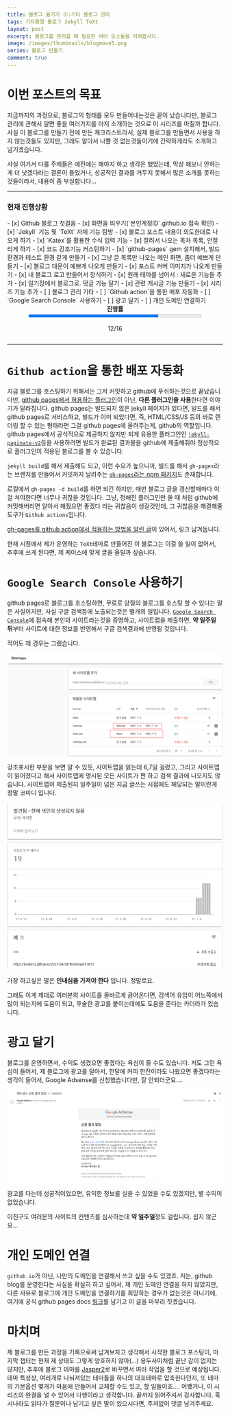 ```yaml
---
title: 블로그 옮기기 ⑤:기타 블로그 관리
tags: 기타환경 블로그 Jekyll TeXt
layout: post
excerpt: 블로그를 관리할 때 필요한 여러 요소들을 익혀봅시다.
image: /images/thumbnails/blogmove5.png
series: 블로그 만들기
comment: true
---
```

# 이번 포스트의 목표
지금까지의 과정으로, 블로그의 형태를 모두 만들어내는것은 끝이 났습니다만, 블로그 관리에 관해서 알면 좋을 여러가지를 마저 소개하는 것으로 이 시리즈를 마칠까 합니다. 사실 이 블로그를 만들기 전에 만든 체크리스트라서, 실제 블로그를 만들면서 사용을 하지 않는것들도 있지만, 그래도 알아서 나쁠 것 없는것들이기에 간략하게라도 소개하고 넘기겠습니다.

사실 여기서 다룰 주제들은 예전에는 해야지 하고 생각은 했었는데, 막상 해보니 안하는게 더 낫겠다라는 결론이 들었거나, 성공적인 결과를 거두지 못해서 많은 소개를 못하는 것들이라서, 내용이 좀 부실합니다...
<hr>
<h3>현재 진행상황</h3>
- [x] Github 블로그 첫걸음
  - [x] 화면을 띄우기(`본인계정ID`.github.io 접속 확인)
  - [x] `Jekyll` 기능 및 `TeXt` 자체 기능 탐방
- [x] 블로그 포스트 내용이 의도한대로 나오게 하기
    - [x] `Katex`를 활용한 수식 입력 기능
    - [x] 잘려서 나오는 목차 목록, 안잘리게 하기
    - [x] 코드 강조기능 커스텀하기
    - [x] `github-pages` gem 설치해서, 빌드환경과 테스트 환경 같게 만들기
- [x] 그냥 글 목록만 나오는 메인 화면, 좀더 예쁘게 만들기
    - [x] 블로그 대문이 예쁘게 나오게 만들기
    - [x] 포스트 커버 이미지가 나오게 만들기
    - [x] 내 블로그 로고 만들어서 장식하기
- [x] 원래 테마를 넘어서 : 새로운 기능들 추가 
  - [x] 일기장에서 블로그로. 댓글 기능 달기
  - [x] 관련 게시글 기능 만들기
  - [x] 시리즈 기능 추가
- [ ] 블로그 관리 기타
  - [ ] `Github action`을 통한 배포 자동화 
  - [ ] `Google Search Console` 사용하기
  - [ ] 광고 달기
  - [ ] 개인 도메인 연결하기

<div style="display:flex; justify-content:center"><strong>진행률</strong><br></div>
<div style="display:flex; flex-direction:column; align-items:center;"><progress value="12" max="16" style="width:80%"></progress><p>12/16</p></div>
<hr>

# `Github action`을 통한 배포 자동화
지금 블로그를 호스팅하기 위해서는 그저 커밋하고 github에 푸쉬하는것으로 끝났습니다만, [github pages에서 허용하는 플러그인](https://pages.github.com/versions/)이 아닌, **다른 플러그인을 사용**한다면 이야기가 달라집니다. github pages는 빌드되지 않은 jekyll 페이지가 있다면, 빌드를 해서 github pages로 서비스하고, 빌드가 이미 되있다면, 즉, HTML/CSS/JS 등의 바로 렌더링 할 수 있는 형태라면 그걸 github pages에 올려주는게, github의 역할입니다. github pages에서 공식적으로 제공하지 않지만 되게 유용한 플러그인인  [`jekyll-paginate-v2`](https://github.com/sverrirs/jekyll-paginate-v2)등을 사용하려면 빌드가 완료된 결과물을 github에 제출해줘야 정상적으로 플러그인이 적용된 블로그를 볼 수 있습니다.

`jekyll build`를 해서 제출해도 되고, 이런 수요가 높으니까, 빌드를 해서 `gh-pages`라는 브랜치를 만들어서 커밋까지 날려주는 [`gh-pages`라는 npm 패키지](https://www.npmjs.com/package/gh-pages)도 존재합니다.

로컬에서 `gh-pages -d build`를 하면 되긴 하지만, 매번 블로그 글을 갱신할때마다 이걸 쳐야한다면 너무나 귀찮을 것입니다. 그냥, 정해진 플러그인만 쓸 때 처럼 github에 커밋해버리면 알아서 해줬으면 좋겠다 라는 귀찮음이 생길것인데, 그 귀찮음을 해결해줄 도구가 `Github actions`입니다. 

[gh-pages를 github action에서 적용하는 방법을 알린 글](https://davidyang2149.dev/front-end/github-actions%EB%A5%BC-%EC%9D%B4%EC%9A%A9%ED%95%98%EC%97%AC-gh-pages-%EC%9E%90%EB%8F%99-%EB%B0%B0%ED%8F%AC%ED%95%98%EA%B8%B0/)이 있어서, 링크 남겨둡니다.

현재 시점에서 제가 운영하는 `TeXt`테마로 만들어진 이 블로그는 이걸 쓸 일이 없어서, 추후에 쓰게 된다면, 제 케이스에 맞게 글을 올릴까 싶습니다.

# `Google Search Console` 사용하기
github pages로 블로그를 호스팅하면, 무료로 양질의 블로그를 호스팅 할 수 있다는 말은 사실이지만, 사실 구글 검색등에 노출되는것은 별개의 일입니다. [`Google Search Console`](https://search.google.com/search-console/about)에 접속해 본인의 사이트라는것을 증명하고, 사이트맵을 제출하면, **약 일주일 뒤**부터 사이트에 대한 정보를 반영해서 구글 검색결과에 반영될 것입니다. 

적어도 제 경우는 그랬습니다.
<div style="display:flex; justify-item:center"><img src="/images/blogmaking/sitemapCrawl.png"></div>

강조표시한 부분을 보면 알 수 있듯, 사이트맵을 읽는데 6,7일 걸렸고, 그리고 사이트맵이 읽어졌다고 해서 사이트맵에 명시된 모든 사이트가 짠 하고 검색 결과에 나오지도 않습니다. 사이트맵이 제출된지 일주일이 넘은 지금 글쓰는 시점에도 해당되는 말이란게 정말 코미디 입니다.
<div style="display:flex; justify-item:center"><img src="/images/blogmaking/urlCrawl.png"></div>

가장 하고싶은 말은 **인내심을 가져야 한다** 입니다. 정말로요.

그래도 이게 제대로 여러분의 사이트를 올바르게 긁어온다면, 검색어 유입이 어느쪽에서 많이 되는지에 도움이 되고, 후술한 광고를 붙이는데에도 도움을 준다는 카더라가 있습니다.

# 광고 달기
블로그를 운영하면서, 수익도 생겼으면 좋겠다는 욕심이 들 수도 있습니다. 저도 그런 욕심이 들어서, 제 블로그에 광고를 달아서, 한달에 커피 한잔이라도 나왔으면 좋겠다라는 생각이 들어서, Google Adsense를 신청했습니다만, 잘 안되더군요....
<div style="display:flex; justify-item:center"><img src="/images/blogmaking/adsenseFail.png"></div>

광고를 다는데 성공적이었으면, 유익한 정보를 실을 수 있었을 수도 있겠지만, 별 수익이 없었습니다.

이친구도 여러분의 사이트의 컨텐츠를 심사하는데 **약 일주일**정도 걸립니다. 쉽지 않군요...

# 개인 도메인 연결
`github.io`가 아닌, 나만의 도메인을 연결해서 쓰고 싶을 수도 있겠죠. 저는, github blog를 운영한다는 사실을 확실히 하고 싶어서, 제 개인 도메인 연결을 하지 않았지만, 다른 사유로 블로그에 개인 도메인을 연결하기를 희망하는 경우가 없는것은 아니기에, 여기에 공식 github pages docs [링크](https://docs.github.com/en/pages/configuring-a-custom-domain-for-your-github-pages-site/about-custom-domains-and-github-pages)를 남기고 이 글을 마무리 짓겠습니다.

# 마치며
제 블로그를 만든 과정을 기록으로써 남겨보자고 생각해서 시작한 블로그 포스팅이, 마지막 챕터는 현재 제 상태도 그렇게 양호하지 않아(...) 용두사미처럼 끝난 감이 없지는 않지만, 추후에 블로그 테마를 [Jasper2](https://github.com/jekyllt/jasper2)로 바꾸면서 여러 작업을 할 것으로 예상됩니다. 테마 특성상, 여러개로 나눠져있는 테마들을 하나의 대표테마로 압축한다던지, 또 테마의 기본옵션 몇개가 마음에 안들어서 교체할 수도 있고, 할 일들이죠.... 어쨌거나, 이 시리즈의 완결을 낼 수 있어서 다행이라고 생각합니다. 끝까지 읽어주셔서 감사합니다. 혹시나라도 읽다가 질문이나 남기고 싶은 말이 있으시다면, 주저없이 댓글 남겨주세요.